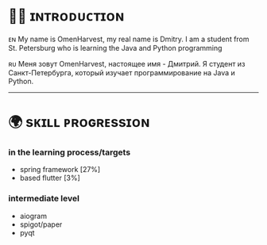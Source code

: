 # 👋🏻 ɪɴᴛʀᴏᴅᴜᴄᴛɪᴏɴ

ᴇɴ
My name is OmenHarvest, my real name is Dmitry. I am a student from St. Petersburg who is learning the Java and Python programming

ʀᴜ
Меня зовут OmenHarvest, настоящее имя - Дмитрий. Я студент из Санкт-Петербурга, который изучает программирование на Java и Python.

----
# 🌍 sᴋɪʟʟ ᴘʀᴏɢʀᴇssɪᴏɴ

### in the learning process/targets

* spring framework [27%]
* based flutter [3%]

### intermediate level

* aiogram
* spigot/paper
* pyqt

